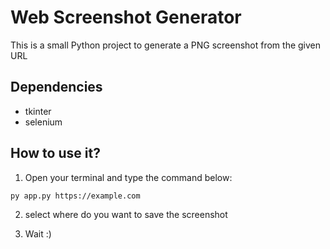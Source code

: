 # Web Screenshot Generator

This is a small Python project to generate a PNG screenshot from the given URL

## Dependencies

- tkinter
- selenium

## How to use it?

1. Open your terminal and type the command below:

```
py app.py https://example.com
```

2. select where do you want to save the screenshot

3. Wait :)
